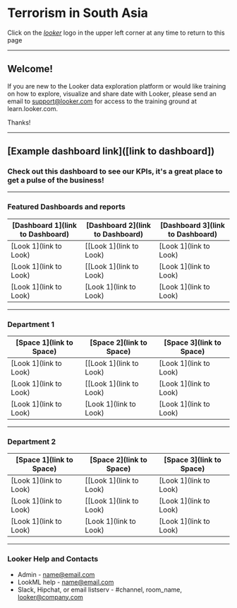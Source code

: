 # Terrorism in South Asia
Click on the [_looker_](https://[customer_looker_url) logo in the upper left corner at any time to return to this page

---

## Welcome!

If you are new to the Looker data exploration platform or would like training on how to explore, visualize and share date with Looker, please send an email to <support@looker.com> for access to the training ground at learn.looker.com.

Thanks!

---

## [Example dashboard link]([link to dashboard])
### Check out this dashboard to see our KPIs, it's a great place to get a pulse of the business!
---

### Featured Dashboards and reports

[Dashboard 1](link to Dashboard) | [Dashboard 2](link to Dashboard) | [Dashboard 3](link to Dashboard)
-- | -- | --
[Look 1](link to Look)  | [[Look 1](link to Look)   | [Look 1](link to Look)
[Look 1](link to Look)  | [[Look 1](link to Look)   | [Look 1](link to Look)
[Look 1](link to Look)  | [Look 1](link to Look)  | [Look 1](link to Look)


---

### Department 1

[Space 1](link to Space) | [Space 2](link to Space)| [Space 3](link to Space)
-- | -- | -- |
[Look 1](link to Look)  | [[Look 1](link to Look)   | [Look 1](link to Look)
[Look 1](link to Look)  | [[Look 1](link to Look)   | [Look 1](link to Look)
[Look 1](link to Look)  | [Look 1](link to Look)  | [Look 1](link to Look)


---

### Department 2

[Space 1](link to Space) | [Space 2](link to Space)| [Space 3](link to Space)
-- | -- | -- |
[Look 1](link to Look)  | [[Look 1](link to Look)   | [Look 1](link to Look)
[Look 1](link to Look)  | [[Look 1](link to Look)   | [Look 1](link to Look)
[Look 1](link to Look)  | [Look 1](link to Look)  | [Look 1](link to Look)

___

### Looker Help and Contacts
- Admin - name@email.com
- LookML help - name@email.com
- Slack, Hipchat, or email listserv - #channel, room_name, looker@company.com
